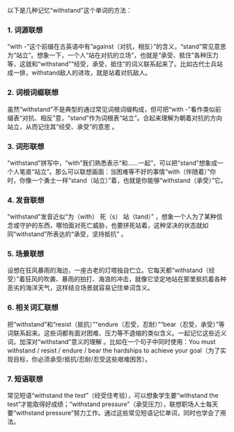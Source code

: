 以下是几种记忆“withstand”这个单词的方法：

### 1. 词源联想
“with -”这个前缀在古英语中有“against（对抗，相反）”的含义，“stand”常见意思为“站立”。想象一下，一个人“站在对抗的立场”，也就是“承受、抵住”各种压力等，这就和“withstand”“经受，承受，抵住”的词义联系起来了。比如古代士兵站成一排，withstand敌人的进攻，就是站着对抗敌人。

### 2. 词根词缀联想
虽然“withstand”不是典型的通过常见词根词缀构成，但可把“with -”看作类似前缀表“对抗、相反”意，“stand”作为词根表“站立”。合起来理解为朝着对抗的方向站立，从而记住其“经受、承受”的意思 。

### 3. 词形联想
“withstand”拼写中，“with”我们熟悉表示“和……一起”，可以把“stand”想象成一个人笔直“站立”。那么可以联想画面：当困难等不好的事情“with（伴随着）”你时，你像一个勇士一样“stand（站立）”着，也就是你能够“withstand（承受）”它。 

### 4. 发音联想
“withstand”发音近似“为（with） 死（s） 站（tand）” ，想象一个人为了某种信念或守护的东西，哪怕面对死亡威胁，也要拼死站着，这种坚决的状态就如同“withstand”所表达的“承受，坚持抵抗” 。

### 5. 场景联想
设想在狂风暴雨的海边，一座古老的灯塔独自伫立。它每天都“withstand（经受）”着狂风的吹袭、暴雨的拍打、海浪的冲击，就像它坚定地站在那里抵抗着各种恶劣的海洋天气，这样结合场景就容易记住单词含义。 

### 6. 相关词汇联想
把“withstand”和“resist（抵抗）”“endure（忍受，忍耐）”“bear（忍受，承受）”等词联系起来。这些词都有面对困难、压力等不退缩的类似含义。一起记忆这些近义词，加深对“withstand”意义的理解 。比如在一个句子中同时使用：You must withstand / resist / endure / bear the hardships to achieve your goal（为了实现目标，你必须承受/抵抗/忍耐/忍受这些艰难困苦）。

### 7. 短语联想
常见短语“withstand the test”（经受住考验），可以想象学生要“withstand the test”才能取得好成绩；“withstand pressure”（承受压力），联想职场人士每天要“withstand pressure”努力工作。通过这些常见短语记忆单词，同时也学会了用法。 